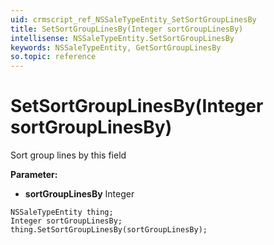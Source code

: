 ```yaml
---
uid: crmscript_ref_NSSaleTypeEntity_SetSortGroupLinesBy
title: SetSortGroupLinesBy(Integer sortGroupLinesBy)
intellisense: NSSaleTypeEntity.SetSortGroupLinesBy
keywords: NSSaleTypeEntity, GetSortGroupLinesBy
so.topic: reference
---
```


# SetSortGroupLinesBy(Integer sortGroupLinesBy)

Sort group lines by this field

**Parameter:** 
* **sortGroupLinesBy** Integer

```crmscript
NSSaleTypeEntity thing;
Integer sortGroupLinesBy;
thing.SetSortGroupLinesBy(sortGroupLinesBy);
```

